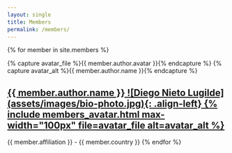 ```yaml
---
layout: single
title: Members
permalink: /members/
---
```


{% for member in site.members %}

  {% capture avatar_file %}{{ member.author.avatar }}{% endcapture %}
  {% capture avatar_alt %}{{ member.author.name }}{% endcapture %}

  <h2>
    <a href="{{ member.url }}"> {{ member.author.name }}
    ![Diego Nieto Lugilde](assets/images/bio-photo.jpg){: .align-left}
    {% include members_avatar.html max-width="100px" file=avatar_file alt=avatar_alt %}
</a>
  </h2>
  {{ member.affiliation }} - {{ member.country }}
{% endfor %}
